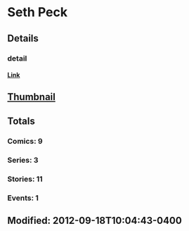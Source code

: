 # Seth  Peck 
## Details
### detail
#### [Link](http://marvel.com/comics/creators/11917/seth_peck?utm_campaign=apiRef&utm_source=225578a89fc76f3d20fbffda5d17a88d)
## [Thumbnail](http://i.annihil.us/u/prod/marvel/i/mg/b/40/image_not_available.jpg)
## Totals
### Comics: 9
### Series: 3
### Stories: 11
### Events: 1
## Modified: 2012-09-18T10:04:43-0400